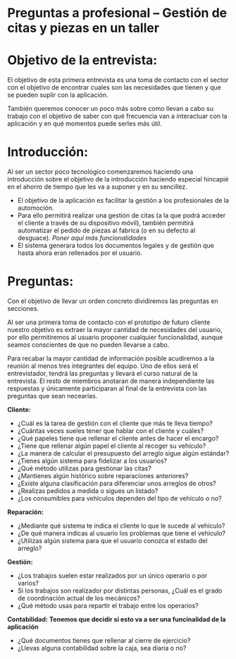 # Preguntas a profesional – Gestión de citas y piezas en un taller

# Objetivo de la entrevista:
El objetivo de esta primera entrevista es una toma de contacto con el sector con el objetivo de encontrar cuales son las necesidades que tienen y que se pueden suplir con la aplicación.

También queremos conocer un poco más sobre como llevan a cabo su trabajo con el objetivo de saber con qué frecuencia van a interactuar con la aplicación y en qué momentos puede serles más útil.
# Introducción:
Al ser un sector poco tecnológico comenzaremos haciendo una introducción sobre el objetivo de la introducción haciendo especial hincapié en el ahorro de tiempo que les va a suponer y en su sencillez.
-	El objetivo de la aplicación es facilitar la gestión a los profesionales de la automoción.
-	Para ello permitirá realizar una gestión de citas (a la que podrá acceder el cliente a través de su dispositivo móvil), también permitirá automatizar el pedido de piezas al fabrica (o en su defecto al desguace). *Poner aquí más funcionalidades*
-	El sistema generara todos los documentos legales y de gestión que hasta ahora eran rellenados por el usuario.

# Preguntas:
Con el objetivo de llevar un orden concreto dividiremos las preguntas en secciones.

Al ser una primera toma de contacto con el prototipo de futuro cliente nuestro objetivo es extraer la mayor cantidad de necesidades del usuario, por ello permitiremos al usuario proponer cualquier funcionalidad, aunque seamos conscientes de que no pueden llevarse a cabo.

Para recabar la mayor cantidad de información posible acudiremos a la reunión al menos tres integrantes del equipo. Uno de ellos será el entrevistador, tendrá las preguntas y llevará el curso natural de la entrevista. El resto de miembros anotaran de manera independiente las respuestas y únicamente participaran al final de la entrevista con las preguntas que sean necearías.

**Cliente:**
-	¿Cuál es la tarea de gestión con el cliente que más te lleva tiempo?
-	¿Cuántas veces sueles tener que hablar con el cliente y cuáles?
-	¿Qué papeles tiene que rellenar el cliente antes de hacer el encargo?
-	¿Tiene que rellenar algún papel el cliente al recoger su vehículo?
-	¿La manera de calcular el presupuesto del arreglo sigue algún estándar?
-	¿Tienes algún sistema para fidelizar a los usuarios?
-	¿Qué método utilizas para gestionar las citas?
-	¿Mantienes algún histórico sobre reparaciones anteriores?
-	¿Existe alguna clasificación para diferenciar unos arreglos de otros?
-	¿Realizas pedidos a medida o sigues un listado?
-	¿Los consumibles para vehículos dependen del tipo de vehículo o no?

**Reparación:**
-	¿Mediante qué sistema te indica el cliente lo que le sucede al vehículo?
-	¿De qué manera indicas al usuario los problemas que tiene el vehículo?
-	¿Utilizas algún sistema para que el usuario conozca el estado del arreglo?

**Gestión:**
-	¿Los trabajos suelen estar realizados por un único operario o por varios?
-	Si los trabajos son realizador por distintas personas, ¿Cuál es el grado de coordinación actual de los mecánicos?
-	¿Qué método usas para repartir el trabajo entre los operarios?

**Contabilidad:**
**Tenemos que decidir si esto va a ser una funcinalidad de la aplicación**
-	¿Qué documentos tienes que rellenar al cierre de ejercicio?
-	¿Llevas alguna contabilidad sobre la caja, sea diaria o no?
